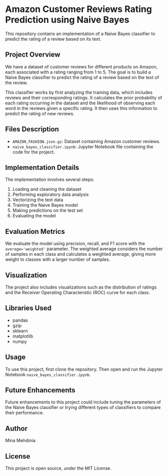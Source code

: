 # Amazon Customer Reviews Rating Prediction using Naive Bayes

This repository contains an implementation of a Naive Bayes classifier to predict the rating of a review based on its text.

## Project Overview

We have a dataset of customer reviews for different products on Amazon, each associated with a rating ranging from 1 to 5. The goal is to build a Naive Bayes classifier to predict the rating of a review based on the text of the review. 

This classifier works by first analyzing the training data, which includes reviews and their corresponding ratings. It calculates the prior probability of each rating occurring in the dataset and the likelihood of observing each word in the reviews given a specific rating. It then uses this information to predict the rating of new reviews.

## Files Description

- `AMAZON_FASHION.json.gz`: Dataset containing Amazon customer reviews.
- `naive_bayes_classifier.ipynb`: Jupyter Notebook file containing the code for the project.

## Implementation Details

The implementation involves several steps:

1. Loading and cleaning the dataset
2. Performing exploratory data analysis
3. Vectorizing the text data
4. Training the Naive Bayes model
5. Making predictions on the test set
6. Evaluating the model

## Evaluation Metrics

We evaluate the model using precision, recall, and F1 score with the `average='weighted'` parameter. The weighted average considers the number of samples in each class and calculates a weighted average, giving more weight to classes with a larger number of samples.

## Visualization

The project also includes visualizations such as the distribution of ratings and the Receiver Operating Characteristic (ROC) curve for each class.

## Libraries Used

- pandas
- gzip
- sklearn
- matplotlib
- numpy

## Usage

To use this project, first clone the repository. Then open and run the Jupyter Notebook `naive_bayes_classifier.ipynb`.

## Future Enhancements

Future enhancements to this project could include tuning the parameters of the Naive Bayes classifier or trying different types of classifiers to compare their performance.

## Author

Mina Mehdinia

## License

This project is open source, under the MIT License.

